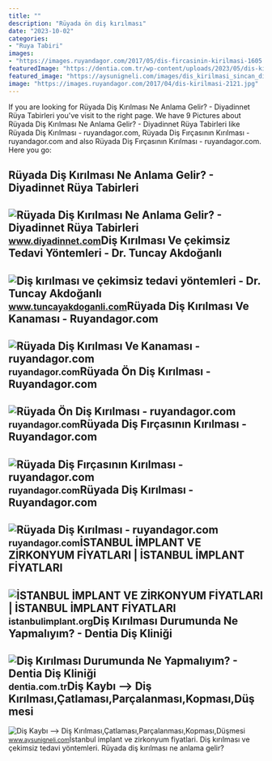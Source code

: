 ```yaml
---
title: ""
description: "Rüyada ön diş kırılması"
date: "2023-10-02"
categories:
- "Ruya Tabiri"
images:
- "https://images.ruyandagor.com/2017/05/dis-fircasinin-kirilmasi-1605.jpg"
featuredImage: "https://dentia.com.tr/wp-content/uploads/2023/05/dis-kirilmasi.jpg"
featured_image: "https://aysunigneli.com/images/dis_kirilmasi_sincan_dis_hekimi_dis_kiriklari_ankara_dis.jpg"
image: "https://images.ruyandagor.com/2017/04/dis-kirilmasi-2121.jpg"
---
```


If you are looking for Rüyada Diş Kırılması Ne Anlama Gelir? - Diyadinnet Rüya Tabirleri you've visit to the right page. We have 9 Pictures about Rüyada Diş Kırılması Ne Anlama Gelir? - Diyadinnet Rüya Tabirleri like Rüyada Diş Kırılması - ruyandagor.com, Rüyada Diş Fırçasının Kırılması - ruyandagor.com and also Rüyada Diş Fırçasının Kırılması - ruyandagor.com. Here you go:

Rüyada Diş Kırılması Ne Anlama Gelir? - Diyadinnet Rüya Tabirleri
-----------------------------------------------------------------

 ![Rüyada Diş Kırılması Ne Anlama Gelir? - Diyadinnet Rüya Tabirleri](https://www.diyadinnet.com/d/ruya/ruyada-dis-kirilmasi-ne-anlama-gelir-2206.jpg) <small>www.diyadinnet.com</small>Diş Kırılması Ve çekimsiz Tedavi Yöntemleri - Dr. Tuncay Akdoğanlı
------------------------------------------------------------------

 ![Diş kırılması ve çekimsiz tedavi yöntemleri - Dr. Tuncay Akdoğanlı](https://www.tuncayakdoganli.com/wp-content/uploads/2021/11/Dis-Kirilmasi.jpg) <small>www.tuncayakdoganli.com</small>Rüyada Diş Kırılması Ve Kanaması - Ruyandagor.com
-------------------------------------------------

 ![Rüyada Diş Kırılması Ve Kanaması - ruyandagor.com](https://images.ruyandagor.com/2017/04/dis-kirilmasi-ve-kanamasi-0122.jpg) <small>ruyandagor.com</small>Rüyada Ön Diş Kırılması - Ruyandagor.com
----------------------------------------

 ![Rüyada Ön Diş Kırılması - ruyandagor.com](https://images.ruyandagor.com/2017/04/on-dis-kirilmasi-1701.jpg) <small>ruyandagor.com</small>Rüyada Diş Fırçasının Kırılması - Ruyandagor.com
------------------------------------------------

 ![Rüyada Diş Fırçasının Kırılması - ruyandagor.com](https://images.ruyandagor.com/2017/05/dis-fircasinin-kirilmasi-1605.jpg) <small>ruyandagor.com</small>Rüyada Diş Kırılması - Ruyandagor.com
-------------------------------------

 ![Rüyada Diş Kırılması - ruyandagor.com](https://images.ruyandagor.com/2017/04/dis-kirilmasi-2121.jpg) <small>ruyandagor.com</small>İSTANBUL İMPLANT VE ZİRKONYUM FİYATLARI | İSTANBUL İMPLANT FİYATLARI
--------------------------------------------------------------------

 ![İSTANBUL İMPLANT VE ZİRKONYUM FİYATLARI | İSTANBUL İMPLANT FİYATLARI](https://istanbulimplant.org/images/dis_kirilmasi.jpg) <small>istanbulimplant.org</small>Diş Kırılması Durumunda Ne Yapmalıyım? - Dentia Diş Kliniği
-----------------------------------------------------------

 ![Diş Kırılması Durumunda Ne Yapmalıyım? - Dentia Diş Kliniği](https://dentia.com.tr/wp-content/uploads/2023/05/dis-kirilmasi.jpg) <small>dentia.com.tr</small>Diş Kaybı --&gt; Diş Kırılması,Çatlaması,Parçalanması,Kopması,Düşmesi
---------------------------------------------------------------------

 ![Diş Kaybı --> Diş Kırılması,Çatlaması,Parçalanması,Kopması,Düşmesi](https://aysunigneli.com/images/dis_kirilmasi_sincan_dis_hekimi_dis_kiriklari_ankara_dis.jpg) <small>www.aysunigneli.com</small>İstanbul i̇mplant ve zi̇rkonyum fi̇yatlari. Diş kırılması ve çekimsiz tedavi yöntemleri. Rüyada diş kırılması ne anlama gelir?
